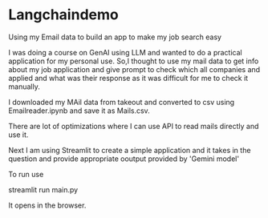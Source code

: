 # Langchaindemo
Using my Email data to build an app to make my job search easy

I was doing a course on GenAI using LLM and wanted to do a practical application for my personal use.
So,I thought to use my mail data to get info about my job application and give prompt to check which all companies and applied and what was their response as it was difficult for me to check it manually.

I downloaded my MAil data from takeout and converted to csv using Emailreader.ipynb and save it as Mails.csv.

There are lot of optimizations where I can use API to read mails directly and use it.

Next I am using Streamlit to create a simple application and it takes in the question and provide appropriate ooutput provided by 'Gemini model'

To run use

streamlit run main.py

It opens in the browser.


